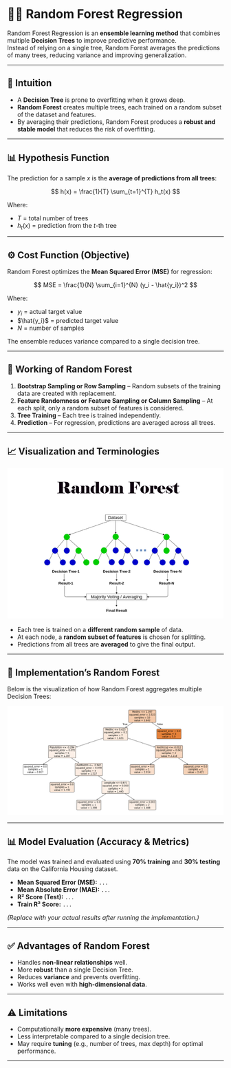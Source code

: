 # 🌲🌲 Random Forest Regression

Random Forest Regression is an **ensemble learning method** that combines multiple **Decision Trees** to improve predictive performance.  
Instead of relying on a single tree, Random Forest averages the predictions of many trees, reducing variance and improving generalization.  

---

## 🧠 Intuition

- A **Decision Tree** is prone to overfitting when it grows deep.  
- **Random Forest** creates multiple trees, each trained on a random subset of the dataset and features.  
- By averaging their predictions, Random Forest produces a **robust and stable model** that reduces the risk of overfitting.  

---

## 📊 Hypothesis Function

The prediction for a sample $x$ is the **average of predictions from all trees**:

$$
h(x) = \frac{1}{T} \sum_{t=1}^{T} h_t(x)
$$

Where:  
- $T$ = total number of trees  
- $h_t(x)$ = prediction from the $t$-th tree  

---

## ⚙️ Cost Function (Objective)

Random Forest optimizes the **Mean Squared Error (MSE)** for regression:  

$$
MSE = \frac{1}{N} \sum_{i=1}^{N} (y_i - \hat{y_i})^2
$$

Where:  
- $y_i$ = actual target value  
- $\hat{y_i}$ = predicted target value  
- $N$ = number of samples  

The ensemble reduces variance compared to a single decision tree.  

---

## 🔄 Working of Random Forest

1. **Bootstrap Sampling or Row Sampling** – Random subsets of the training data are created with replacement.  
2. **Feature Randomness or Feature Sampling or Column Sampling** – At each split, only a random subset of features is considered.  
3. **Tree Training** – Each tree is trained independently.  
4. **Prediction** – For regression, predictions are averaged across all trees.  

---

## 📈 Visualization and Terminologies

<img src="terminologies.png" alt="Random Forest Concept" width="600"/>

- Each tree is trained on a **different random sample** of data.  
- At each node, a **random subset of features** is chosen for splitting.  
- Predictions from all trees are **averaged** to give the final output.  

---

## 🌲 Implementation’s Random Forest

Below is the visualization of how Random Forest aggregates multiple Decision Trees:

<img src="output.png" alt="Random Forest Trained Trees" width="800"/>

---

## 📊 Model Evaluation (Accuracy & Metrics)

The model was trained and evaluated using **70% training** and **30% testing** data on the California Housing dataset.  

- **Mean Squared Error (MSE):** `...`  
- **Mean Absolute Error (MAE):** `...`  
- **R² Score (Test):** `...`  
- **Train R² Score:** `...`  

*(Replace with your actual results after running the implementation.)*  

---

## ✅ Advantages of Random Forest

- Handles **non-linear relationships** well.  
- More **robust** than a single Decision Tree.  
- Reduces **variance** and prevents overfitting.  
- Works well even with **high-dimensional data**.  

---

## ⚠️ Limitations

- Computationally **more expensive** (many trees).  
- Less interpretable compared to a single decision tree.  
- May require **tuning** (e.g., number of trees, max depth) for optimal performance.  

---
